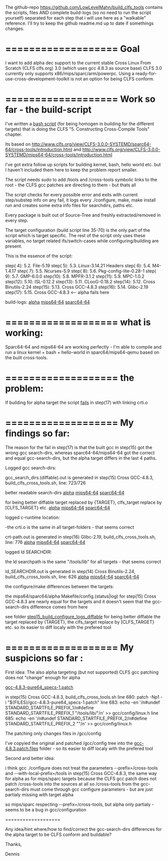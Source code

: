 The github-repo https://github.com/LowLevelMahn/build_clfs_tools contains the scripts, files AND complete build-logs (so no need to run the script yourself) 
separated for each step that i will use here as a "walkable" reference. I'll try to keep the github readme.md up to date if somethings changes.

===================
Goal
===================

I want to add alpha dec support to the current stable Cross Linux From Scratch (CLFS clfs.org) 3.0 (which uses gcc 4.8.3 as source base)
CLFS 3.0 currently only supports x86/mips/sparc/arm/powerpc.
Using a ready-for-use-cross-development-toolkit is not an option for being CLFS conform.

===================
Work so far - the build-script
===================

I've written a [bash script](build_clfs_cross_tools.sh) (for being homogen in building for the different targets) 
that is doing the CLFS "5. Constructing Cross-Compile Tools" chapter.

Its based on http://www.clfs.org/view/CLFS-3.0.0-SYSTEMD/sparc64-64/cross-tools/introduction.html and 
http://www.clfs.org/view/CLFS-3.0.0-SYSTEMD/mips64-64/cross-tools/introduction.html

I've got extra follow up scripts for building kernel, bash, hello world etc. but I haven't included them here to keep the problem report smaller.

The script needs sudo to add /tools and /cross-tools symbolic links to the root - the CLFS gcc patches are directing to them - but thats all

The script checks for every possible error and exits with current step/substep info on any fail, it logs every ./configure, make, make install run
and creates some extra info files for searchdirs, paths etc.

Every package is built out of Source-Tree and freshly extracted/removed in every step.

The target configuration (build script line 35-70) is the only part of the script which is target specific.
The rest of the script only uses these variables, no target related ifs/switch-cases while configuring/building are present.

This is the essence of the script:

step( 4): 5.2.  File-5.19 
step( 5): 5.3.  Linux-3.14.21 Headers
step( 6): 5.4.  M4-1.4.17
step( 7): 5.5.  Ncurses-5.9
step( 8): 5.6.  Pkg-config-lite-0.28-1
step( 9): 5.7.  GMP-6.0.0
step(10): 5.8.  MPFR-3.1.2
step(11): 5.9.  MPC-1.0.2
step(12): 5.10. ISL-0.12.2
step(13): 5.11. CLooG-0.18.2
step(14): 5.12. Cross Binutils-2.24
step(15): 5.13. Cross GCC-4.8.3
step(16): 5.14. Glibc-2.19
step(17): 5.15. Cross GCC-4.8.3 <-- alpha fails here

build-logs: 
[alpha](build_clfs_tools//system/alpha/build_log)
[mips64-64](build_clfs_tools//system/mips64-64/build_log)
[sparc64-64](build_clfs_tools//system/sparc64-64/build_log)

===================
what is working:
===================

Sparc64-64 and mips64-64 are working perfectly - I'm able to compile and run a linux kernel + bash + hello-world in sparc64/mips64-qemu
based on the built cross-tools.

===================
the problem:
===================

If building for alpha target the script [fails](build_clfs_tools/system/alpha/build_log/step_17_gcc-4.8.3/make.out#L3776) in step(17) with linking crti.o

===================
My findings so far:
===================

The reason for the fail in step(17) is that the built gcc in step(15) got the wrong gcc search-dirs, whereas
sparc64-64/mips64-64 got the correct and equal gcc-search-dirs, but the alpha target differs in the last 4 paths.

Logged gcc search-dirs:

gcc_search_dirs.(diffable).out is generated in step(15) Cross GCC-4.8.3, build_clfs_cross_tools.sh, line: 723/726

better readable search-dirs
[alpha](build_clfs_tools/system/alpha/build_log/step_15_gcc-4.8.3/gcc_search_dirs.out)
[mips64-64](build_clfs_tools/system/mips64-64/build_log/step_15_gcc-4.8.3/gcc_search_dirs.out)
[sparc64-64](build_clfs_tools/system/sparc64-64/build_log/step_15_gcc-4.8.3/gcc_search_dirs.out)

for being better diffable target replaced by {TARGET}, clfs_target replace by [CLFS_TARGET} etc.
[alpha](build_clfs_tools/system/alpha/build_log/step_15_gcc-4.8.3/gcc_search_dirs.diffable.out)
[mips64-64](build_clfs_tools/system/mips64-64/build_log/step_15_gcc-4.8.3/gcc_search_dirs.diffable.out)
[sparc64-64](build_clfs_tools/system/sparc64-64/build_log/step_15_gcc-4.8.3/gcc_search_dirs.diffable.out)

logged c-runtime location:

-the crti.o is the same in all target-folders - that seems correct

crt-path.out is generated in step(16) Glibc-2.19, build_clfs_cross_tools.sh, line: 776
[alpha](build_clfs_tools/system/alpha/build_log/step_16_glibc-2.19/crt-path.out)
[mips64-64](build_clfs_tools/system/mips64-64/build_log/step_16_glibc-2.19/crt-path.out)
[sparc64-64](build_clfs_tools/system/sparc64-64/build_log/step_16_glibc-2.19/crt-path.out)

logged ld SEARCHDIR:

the ld searchpath is the same "/tools/lib" for all targets - that seems correct

ld_SEARCHDIR.out is generated in step(14) Cross Binutils-2.24, build_clfs_cross_tools.sh, line: 626
[alpha](build_clfs_tools/system/alpha/build_log/step_14_binutils-2.24/ld_SEARCHDIR.out)
[mips64-64](build_clfs_tools/system/mips64-64/build_log/step_14_binutils-2.24/ld_SEARCHDIR.out)
[sparc64-64](build_clfs_tools/system/sparc64-64/build_log/step_14_binutils-2.24/ld_SEARCHDIR.out)

the configure/make differences between the targets:

the mips64/sparc64/alpha Makefile/config.(status|log) for step(15) Cross GCC-4.8.3 are nearly equal for the targets
and it doesn't seem that the gcc-search-dirs difference comes from here

see folder [step15_build_configure_logs_diffable](/step15_build_configure_logs_diffable)
for being better diffable the target replaced by {TARGET}, the clfs_target replace by [CLFS_TARGET} etc. so its easier to diff localy with the prefered tool

===================
My suspicions so far : 
===================

First idea: The also alpha targeting (but not supported) CLFS gcc patching does not "change" enough for alpha

[gcc-4.8.3-pure64_specs-1.patch](clfs_cross_tools/files/gcc-4.8.3-pure64_specs-1.patch)

in step(15) Cross GCC-4.8.3, build_clfs_cross_tools.sh
line 680:
patch -Np1 -i "${FILES}/gcc-4.8.3-pure64_specs-1.patch" 
line 683:
echo -en '/n#undef STANDARD_STARTFILE_PREFIX_1/n#define STANDARD_STARTFILE_PREFIX_1 "/tools/lib/"/n' >> gcc/config/linux.h
line 685:
echo -en '/n#undef STANDARD_STARTFILE_PREFIX_2/n#define STANDARD_STARTFILE_PREFIX_2 ""/n' >> gcc/config/linux.h

The patching only changes files in /gcc/config

I've copyied the original and patched /gcc/config tree into the [gcc-4.8.3.patch.files](gcc-4.8.3.patch.files) folder - so its easier to diff localy with the prefered tool

Second and better idea: 

i think gcc ./configure does not treat the parameters --prefix=/cross-tools and --with-local-prefix=/tools in step(15) Cross GCC-4.8.3, the same way for alpha as for mips/sparc targets
because the CLFS gcc patch does not patch /cross-tools into the sources at all so /cross-tools from the gcc-search-dirs must come through gcc configure parameters - but are just partialy missing with target alpha

so mips/sparc respecting --prefix=/cross-tools, but alpha only partialy - seems to be a bug in gcc/configuration

===================

Any idea/hint where/how to find/correct the gcc-search-dirs differences for the alpha target to be CLFS conform and buildable?

Thanks,

Dennis

